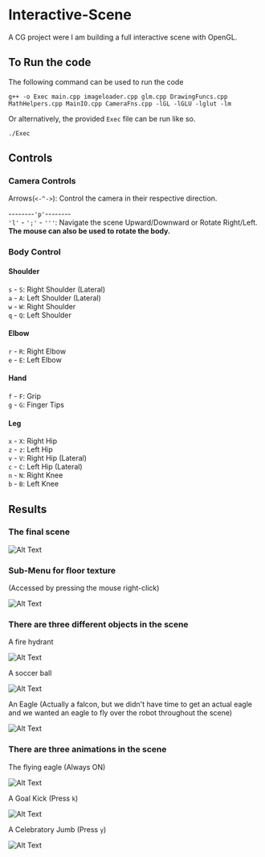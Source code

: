 # Interactive-Scene

A CG project were I am building a full interactive scene with OpenGL.  

## To Run the code

The following command can be used to run the code

``` terminal
g++ -o Exec main.cpp imageloader.cpp glm.cpp DrawingFuncs.cpp MathHelpers.cpp MainIO.cpp CameraFns.cpp -lGL -lGLU -lglut -lm
```

Or alternatively, the provided `Exec` file can be run like so.

``` terminal
./Exec
```

## Controls

### Camera Controls

Arrows(`<-^->`): Control the camera in their respective direction.  

--------`'p'`--------  
`'l'` - `';'` - `'''`: Navigate the scene Upward/Downward or Rotate Right/Left.  
__The mouse can also be used to rotate the body.__  

### Body Control

#### Shoulder

`s` - `S`: Right Shoulder (Lateral)  
`a` - `A`: Left Shoulder (Lateral)  
`w` - `W`: Right Shoulder  
`q` - `Q`: Left Shoulder  

#### Elbow

`r` - `R`: Right Elbow  
`e` - `E`: Left Elbow  

#### Hand

`f` - `F`: Grip  
`g` - `G`: Finger Tips  

#### Leg

`x` - `X`: Right Hip  
`z` - `z`: Left Hip  
`v` - `V`: Right Hip (Lateral)  
`c` - `C`: Left Hip (Lateral)  
`n` - `N`: Right Knee  
`b` - `B`: Left Knee  

## Results

### The final scene

![Alt Text](https://github.com/ASquaredM/Media/blob/master/Temp/imgs/ScreenShot_1.png?raw=true)

### Sub-Menu for floor texture

(Accessed by pressing the mouse right-click)

![Alt Text](https://github.com/ASquaredM/Media/blob/master/Temp/imgs/ScreenShot_2.png?raw=true)

### There are three different objects in the scene

A fire hydrant

![Alt Text](https://github.com/ASquaredM/Media/blob/master/Temp/imgs/ScreenShot_3.png?raw=true)

A soccer ball

![Alt Text](https://github.com/ASquaredM/Media/blob/master/Temp/imgs/ScreenShot_4.png?raw=true)

An Eagle (Actually a falcon, but we didn't have time to get an actual eagle and we wanted an eagle to fly over the robot throughout the scene)

![Alt Text](https://github.com/ASquaredM/Media/blob/master/Temp/imgs/ScreenShot_5.png?raw=true)

### There are three animations in the scene

The flying eagle (Always ON)

![Alt Text](https://github.com/ASquaredM/Media/blob/master/Temp/imgs/GIF_1.gif?raw=true)

A Goal Kick (Press `k`)

![Alt Text](https://github.com/ASquaredM/Media/blob/master/Temp/imgs/GIF_2.gif?raw=true)

A Celebratory Jumb (Press `y`)

![Alt Text](https://github.com/ASquaredM/Media/blob/master/Temp/imgs/GIF_3.gif?raw=true)
